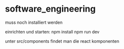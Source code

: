 # software_engineering

muss noch installiert werden

einrichten und starten:
npm install
npm run dev

unter src/components findet man die react komponenten